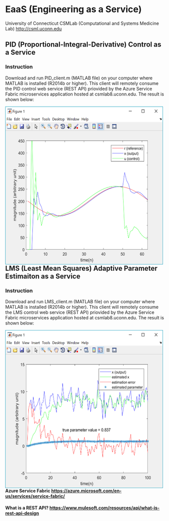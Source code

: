# EaaS (Engineering as a Service)
University of Connecticut CSMLab (Computational and Systems Medicine Lab) http://csml.uconn.edu
## PID (Proportional-Integral-Derivative) Control as a Service
### Instruction
Download and run PID_client.m (MATLAB file) on your computer where MATLAB is installed (R2014b or higher). This client will remotely consume the PID control web service (REST API) priovided by the Azure Service Fabric microservices application hosted at csmlab8.uconn.edu. The result is shown below:

<img align="left" width="500" height="500" src="screenshots/pid_client.png">

## LMS (Least Mean Squares) Adaptive Parameter Estimaiton as a Service
### Instruction
Download and run LMS_client.m (MATLAB file) on your computer where MATLAB is installed (R2014b or higher). This client will remotely consume the LMS control web service (REST API) priovided by the Azure Service Fabric microservices application hosted at csmlab8.uconn.edu. The result is shown below:

<img align="left" width="500" height="500" src="screenshots/lms_client.png">

#### Azure Service Fabric https://azure.microsoft.com/en-us/services/service-fabric/

#### What is a REST API? https://www.mulesoft.com/resources/api/what-is-rest-api-design


